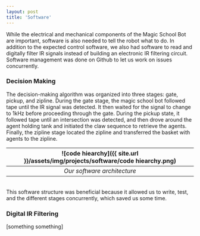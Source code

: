 ```yaml
---
layout: post
title: 'Software'
---
```


While the electrical and mechanical components of the Magic School Bot are important, software is also needed to tell the robot what to do. In addition to the expected control software, we also had software to read and digitally filter IR signals instead of building an electronic IR filtering circuit. Software management was done on Github to let us work on issues concurrently.

### Decision Making

The decision-making algorithm was organized into three stages: gate, pickup, and zipline. During the gate stage, the magic school bot followed tape until the IR signal was detected. It then waited for the signal to change to 1kHz before proceeding through the gate. During the pickup state, it followed tape until an intersection was detected, and then drove around the agent holding tank and initiated the claw sequence to retrieve the agents. Finally, the zipline stage located the zipline and transferred the basket with agents to the zipline.

|![code hiearchy]({{ site.url }}/assets/img/projects/software/code hiearchy.png)|
|:---:|
|*Our software architecture*|

<br>
This software structure was beneficial because it allowed us to write, test, and the different stages concurrently, which saved us some time.

### Digital IR Filtering

[something something]
